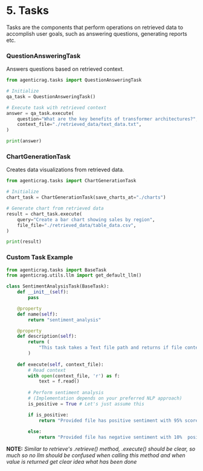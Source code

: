 # 5. Tasks

Tasks are the components that perform operations on retrieved data to accomplish user goals, such as answering questions, generating reports etc.


### QuestionAnsweringTask

Answers questions based on retrieved context.

```python
from agenticrag.tasks import QuestionAnsweringTask

# Initialize
qa_task = QuestionAnsweringTask()

# Execute task with retrieved context
answer = qa_task.execute(
    question="What are the key benefits of transformer architectures?",
    context_file="./retrieved_data/text_data.txt",
)

print(answer)
```

### ChartGenerationTask

Creates data visualizations from retrieved data.

```python
from agenticrag.tasks import ChartGenerationTask

# Initialize
chart_task = ChartGenerationTask(save_charts_at="./charts")

# Generate chart from retrieved data
result = chart_task.execute(
    query="Create a bar chart showing sales by region",
    file_file="./retrieved_data/table_data.csv",
)

print(result)
```

### Custom Task Example

```python
from agenticrag.tasks import BaseTask
from agenticrag.utils.llm import get_default_llm()

class SentimentAnalysisTask(BaseTask):
    def __init__(self):
        pass

    @property
    def name(self):
        return "sentiment_analysis"

    @property
    def description(self):
        return (
            "This task takes a Text file path and returns if file content is positive or negative"
        )
        
    def execute(self, context_file):
        # Read context
        with open(context_file, 'r') as f:
            text = f.read()
            
        # Perform sentiment analysis
        # (Implementation depends on your preferred NLP approach)
        is_positive = True # Let's just assume this

        if is_positive:
            return "Provided file has positive sentiment with 95% score"
        
        else:
            return "Provided file has negative sentiment with 10%  positive score"
```

**NOTE:**
*Similar to retrieve's .retrieve() method, .execute() should be clear, so much so no llm should be confused when calling this method and when value is returned get clear idea what has been done*
